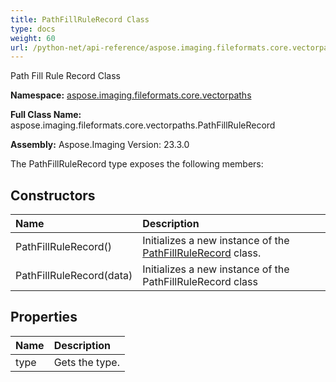 ```yaml
---
title: PathFillRuleRecord Class
type: docs
weight: 60
url: /python-net/api-reference/aspose.imaging.fileformats.core.vectorpaths/pathfillrulerecord/
---
```


Path Fill Rule Record Class

**Namespace:** [aspose.imaging.fileformats.core.vectorpaths](/imaging/python-net/api-reference/aspose.imaging.fileformats.core.vectorpaths/)

**Full Class Name:** aspose.imaging.fileformats.core.vectorpaths.PathFillRuleRecord

**Assembly:**  Aspose.Imaging Version: 23.3.0

The PathFillRuleRecord type exposes the following members:
## **Constructors**
|**Name**|**Description**|
| :- | :- |
|PathFillRuleRecord()|Initializes a new instance of the [PathFillRuleRecord](/imaging/python-net/api-reference/aspose.imaging.fileformats.core.vectorpaths/pathfillrulerecord/) class.|
|PathFillRuleRecord(data)|Initializes a new instance of the PathFillRuleRecord class|
## **Properties**
|**Name**|**Description**|
| :- | :- |
|type|Gets the type.|
